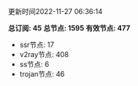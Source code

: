 更新时间2022-11-27 06:36:14

**总订阅: 45**
**总节点: 1595**
**有效节点: 477**
- ssr节点: 17
- v2ray节点: 408
- ss节点: 6
- trojan节点: 46
